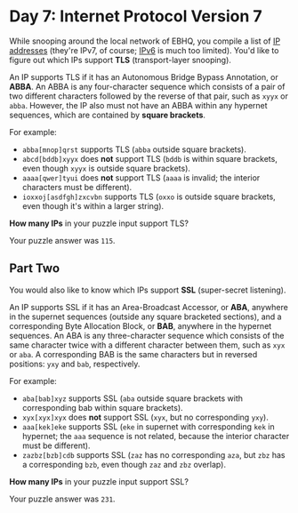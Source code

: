 # Day 7: Internet Protocol Version 7

While snooping around the local network of EBHQ, you compile a list of [IP addresses](https://en.wikipedia.org/wiki/IP_address) (they're IPv7, of course; [IPv6](https://en.wikipedia.org/wiki/IPv6) is much too limited). You'd like to figure out which IPs support **TLS** (transport-layer snooping).

An IP supports TLS if it has an Autonomous Bridge Bypass Annotation, or **ABBA**. An ABBA is any four-character sequence which consists of a pair of two different characters followed by the reverse of that pair, such as `xyyx` or `abba`. However, the IP also must not have an ABBA within any hypernet sequences, which are contained by **square brackets**.

For example:

* `abba[mnop]qrst` supports TLS (`abba` outside square brackets).
* `abcd[bddb]xyyx` does **not** support TLS (`bddb` is within square brackets, even though `xyyx` is outside square brackets).
* `aaaa[qwer]tyui` does **not** support TLS (`aaaa` is invalid; the interior characters must be different).
* `ioxxoj[asdfgh]zxcvbn` supports TLS (`oxxo` is outside square brackets, even though it's within a larger string).

**How many IPs** in your puzzle input support TLS?

Your puzzle answer was `115`.

## Part Two

You would also like to know which IPs support **SSL** (super-secret listening).

An IP supports SSL if it has an Area-Broadcast Accessor, or **ABA**, anywhere in the supernet sequences (outside any square bracketed sections), and a corresponding Byte Allocation Block, or **BAB**, anywhere in the hypernet sequences. An ABA is any three-character sequence which consists of the same character twice with a different character between them, such as `xyx` or `aba`. A corresponding BAB is the same characters but in reversed positions: `yxy` and `bab`, respectively.

For example:

* `aba[bab]xyz` supports SSL (`aba` outside square brackets with corresponding bab within square brackets).
* `xyx[xyx]xyx` does **not** support SSL (`xyx`, but no corresponding `yxy`).
* `aaa[kek]eke` supports SSL (`eke` in supernet with corresponding `kek` in hypernet; the `aaa` sequence is not related, because the interior character must be different).
* `zazbz[bzb]cdb` supports SSL (`zaz` has no corresponding `aza`, but `zbz` has a corresponding `bzb`, even though `zaz` and `zbz` overlap).

**How many IPs** in your puzzle input support SSL?

Your puzzle answer was `231`.
